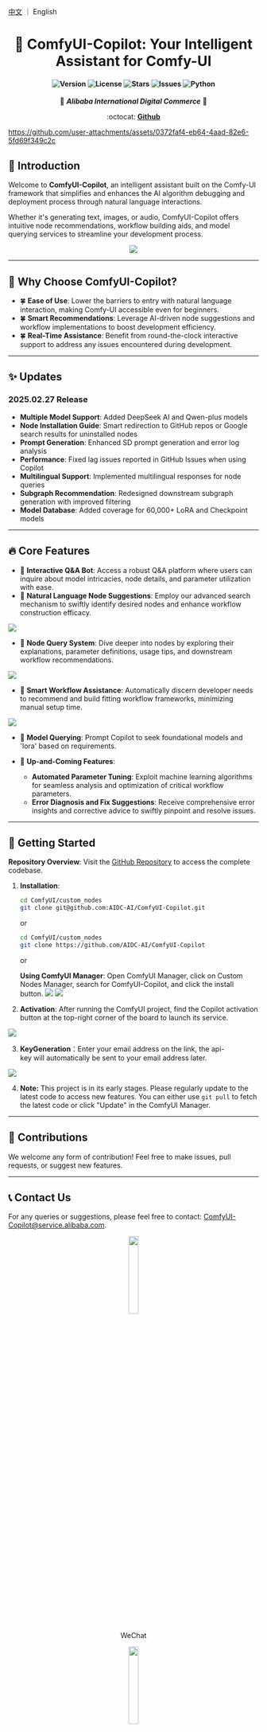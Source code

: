 [中文](./README_CN.md) ｜ English

<div align="center">

# 🎯 ComfyUI-Copilot: Your Intelligent Assistant for Comfy-UI

<!-- Enhancing Image Generation Development with Smart Assistance -->

<h4 align="center">

<div align="center">
<img src="https://img.shields.io/badge/Version-1.0.0-blue.svg" alt="Version"> 
<img src="https://img.shields.io/badge/License-MIT-green.svg" alt="License">
<img src="https://img.shields.io/github/stars/AIDC-AI/ComfyUI-Copilot?color=yellow" alt="Stars">
<img src="https://img.shields.io/github/issues/AIDC-AI/ComfyUI-Copilot?color=red" alt="Issues">
<img src="https://img.shields.io/badge/python-3.10%2B-purple.svg" alt="Python">

</h4>


👾 _**Alibaba International Digital Commerce**_ 👾

:octocat: [**Github**](https://github.com/AIDC-AI/ComfyUI-Copilot)

</div>

https://github.com/user-attachments/assets/0372faf4-eb64-4aad-82e6-5fd69f349c2c

## 🌟 Introduction

Welcome to **ComfyUI-Copilot**, an intelligent assistant built on the Comfy-UI framework that simplifies and enhances the AI algorithm debugging and deployment process through natural language interactions.

Whether it's generating text, images, or audio, ComfyUI-Copilot offers intuitive node recommendations, workflow building aids, and model querying services to streamline your development process.

<div align="center">
<img src="assets/Framework.png"/>
</div>


---

## 🤔 Why Choose ComfyUI-Copilot?

- 🍀 **Ease of Use**: Lower the barriers to entry with natural language interaction, making Comfy-UI accessible even for beginners.
- 🍀 **Smart Recommendations**: Leverage AI-driven node suggestions and workflow implementations to boost development efficiency.
- 🍀 **Real-Time Assistance**: Benefit from round-the-clock interactive support to address any issues encountered during development.

---

## ✨ Updates

### 2025.02.27 Release

* **Multiple Model Support**: Added DeepSeek AI and Qwen-plus models
* **Node Installation Guide**: Smart redirection to GitHub repos or Google search results for uninstalled nodes
* **Prompt Generation**: Enhanced SD prompt generation and error log analysis
* **Performance**: Fixed lag issues reported in GitHub Issues when using Copilot
* **Multilingual Support**: Implemented multilingual responses for node queries
* **Subgraph Recommendation**: Redesigned downstream subgraph generation with improved filtering
* **Model Database**: Added coverage for 60,000+ LoRA and Checkpoint models

---

## 🔥 Core Features

- 💎 **Interactive Q&A Bot**: Access a robust Q&A platform where users can inquire about model intricacies, node details, and parameter utilization with ease.
- 💎 **Natural Language Node Suggestions**: Employ our advanced search mechanism to swiftly identify desired nodes and enhance workflow construction efficacy.
<img src="assets/comfycopilot_nodes_recommend.gif"/>

- 💎 **Node Query System**: Dive deeper into nodes by exploring their explanations, parameter definitions, usage tips, and downstream workflow recommendations.
<img src="assets/comfycopilot_nodes_search.gif"/>

- 💎 **Smart Workflow Assistance**: Automatically discern developer needs to recommend and build fitting workflow frameworks, minimizing manual setup time.
<img src="assets/工作流检索.png"/>

- 💎 **Model Querying**: Prompt Copilot to seek foundational models and 'lora' based on requirements.
- 💎 **Up-and-Coming Features**:
  
  - **Automated Parameter Tuning**: Exploit machine learning algorithms for seamless analysis and optimization of critical workflow parameters.
  - **Error Diagnosis and Fix Suggestions**: Receive comprehensive error insights and corrective advice to swiftly pinpoint and resolve issues.

---

## 🚀 Getting Started

**Repository Overview**: Visit the [GitHub Repository](https://github.com/AIDC-AI/ComfyUI-Copilot) to access the complete codebase.

1. **Installation**:
   
   ```bash
   cd ComfyUI/custom_nodes
   git clone git@github.com:AIDC-AI/ComfyUI-Copilot.git
   ```
   
   or
   
   ```bash
   cd ComfyUI/custom_nodes
   git clone https://github.com/AIDC-AI/ComfyUI-Copilot
   ```

   or
   
   **Using ComfyUI Manager**: Open ComfyUI Manager, click on Custom Nodes Manager, search for ComfyUI-Copilot, and click the install button.
   <img src="assets/comfyui_manager.png"/>
   <img src="assets/comfyui_manager_install.png"/>

2. **Activation**: After running the ComfyUI project, find the Copilot activation button at the top-right corner of the board to launch its service.
<img src="assets/start.png"/>

3.  **KeyGeneration**：Enter your email address on the link, the api-key will automatically be sent to your email address later.    
<img src="assets/keygen.png"/>

4. **Note:** This project is in its early stages. Please regularly update to the latest code to access new features. You can either use `git pull` to fetch the latest code or click "Update" in the ComfyUI Manager.

---

## 🤝 Contributions

We welcome any form of contribution! Feel free to make issues, pull requests, or suggest new features.

---

## 📞 Contact Us

For any queries or suggestions, please feel free to contact: ComfyUI-Copilot@service.alibaba.com.
<div align="center">
  <img src="assets/qrcode.jpg" width="20%"/> 
  
  WeChat
  
  <img src="assets/discordqrcode.png" width="20%"/>
  
  Discord
</div>
---

## 📚 License

This project is licensed under the MIT License - see the [LICENSE](https://opensource.org/licenses/MIT) file for details.

---
## Star History

[![Star History Chart](https://api.star-history.com/svg?repos=AIDC-AI/ComfyUI-Copilot&type=Date)](https://star-history.com/#AIDC-AI/ComfyUI-Copilot&Date)
